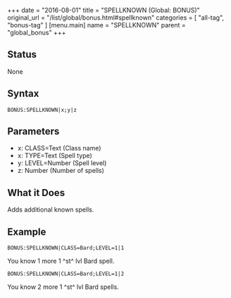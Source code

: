 +++
date = "2016-08-01"
title = "SPELLKNOWN (Global: BONUS)"
original_url = "/list/global/bonus.html#spellknown"
categories = [ "all-tag", "bonus-tag" ]
[menu.main]
    name = "SPELLKNOWN"
    parent = "global_bonus"
+++

## Status

None

## Syntax

`BONUS:SPELLKNOWN|x;y|z`

## Parameters

-   x: CLASS=Text (Class name)
-   x: TYPE=Text (Spell type)
-   y: LEVEL=Number (Spell level)
-   z: Number (Number of spells)



What it Does
------------

Adds additional known spells.

Example
-------

`BONUS:SPELLKNOWN|CLASS=Bard;LEVEL=1|1`

You know 1 more 1 ^st^ lvl Bard spell.

`BONUS:SPELLKNOWN|CLASS=Bard;LEVEL=1|2`

You know 2 more 1 ^st^ lvl Bard spells.

